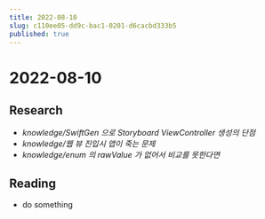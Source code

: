 ```yaml
---
title: 2022-08-10
slug: c110ee05-dd9c-bac1-0201-d6cacbd333b5
published: true
---
```


# 2022-08-10

## Research

* *knowledge/SwiftGen 으로 Storyboard ViewController 생성의 단점*
* *knowledge/웹 뷰 진입시 앱이 죽는 문제*
* *knowledge/enum 의 rawValue 가 없어서 비교를 못한다면*

## Reading

* do something

